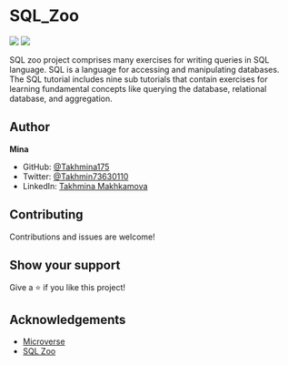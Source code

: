 # SQL_Zoo
![](https://img.shields.io/badge/Microverse-blueviolet)
![](https://img.shields.io/appveyor/build/Takhmina175/https://github.com/Takhmina175?color=%239e141f&label=SQL&logo=SQL&logoColor=%239e141f/SQL-red)

SQL zoo project comprises many exercises for writing queries in SQL language. SQL is a language for accessing and manipulating databases. The SQL tutorial includes nine sub tutorials that contain exercises for learning fundamental concepts like querying the database, relational database, and aggregation. 


## Author

**Mina**

- GitHub: [@Takhmina175](https://github.com/Takhmina175)
- Twitter: [@Takhmin73630110](https://twitter.com/Takhmin73630110)
- LinkedIn: [Takhmina Makhkamova](https://www.linkedin.com/in/takhmina-makhkamova-7628136b/)

##  Contributing

Contributions and issues are welcome!

## Show your support

Give a ⭐️ if you like this project!


## Acknowledgements

- [Microverse](https://microverse.org)
- [SQL Zoo](https://www.theodinproject.com/courses/databases/lessons/sql)
